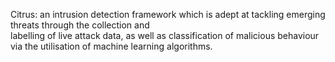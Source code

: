 Citrus: an intrusion detection framework which is adept at tackling emerging threats through the collection and   
labelling   of   live   attack   data,   as   well   as classification of malicious behaviour via the utilisation of 
machine learning  algorithms.
